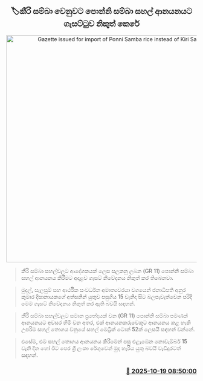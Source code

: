<p align='center'><b><h2 align='center' title='Gazette issued for import of Ponni Samba rice instead of Kiri Samba'>🏷කීරි සම්බා වෙනුවට පොන්නි සම්බා සහල් ආනයනයට ගැසට්ටුව නිකුත් කෙරේ</h2></b></p>
<p align='center'><img src='https://helakuru.sgp1.cdn.digitaloceanspaces.com/esana/images/lib/ricenew[1].jpg' width='600' alt='Gazette issued for import of Ponni Samba rice instead of Kiri Samba'></p>

> කීරි සම්බා සහල්වලට ආදේශකයක් ලෙස සලකනු ලබන (GR 11) පොන්නි සම්බා සහල් ආනයනය කිරීමට අදාළව ගැසට් නිවේදනය නිකුත් කර තිබෙනවා.

> මුදල්, සැලසුම් සහ ආර්ථික සංවර්ධන අමාත්‍යවරයා වශයෙන් ජනාධිපති අනුර කුමාර දිසානායකගේ අත්සනින් යුතුව පසුගිය 15 වැනිදා සිට බලපැවැත්වෙන පරිදි මෙම ගැසට් නිවේදනය නිකුත් කර ඇති බවයි සඳහන්.

> කීරි සම්බා සහල්වලට සමාන ප්‍රභේදයක් වන (GR 11) පොන්නි සම්බා පමණක් ආනයනයට අවසර හිමි වන අතර, එක් ආනයනකරුවෙකුට ආනයනය කළ හැකි උපරිම සහල් තොගය වනුයේ සහල් මෙට්‍රික් ටොන් 52ක් ලෙසයි සඳහන් වන්නේ.

> එසේම, එම සහල් තොගය ආනයනය කිරීමෙන් පසු එළැඹෙන නොවැම්බර් 15 වැනි දින හෝ ඊට පෙර ශ්‍රී ලංකා රේගුවෙන් මුදා හැරිය යුතු බවයි වැඩිදුරටත් සඳහන්.



<h3 align='right'><a href='https://www.helakuru.lk/esana/p/114576/'>📅 2025-10-19 08:50:00</a></h3>
